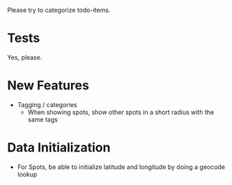 Please try to categorize todo-items.

# Tests #

Yes, please.

# New Features #

  * Tagging / categories
    * When showing spots, show other spots in a short radius with the same tags

# Data Initialization #

  * For Spots, be able to initialize latitude and longitude by doing a geocode lookup